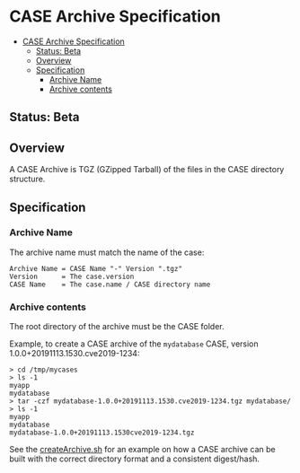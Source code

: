 # CASE Archive Specification
- [CASE Archive Specification](#case-archive-specification)
  - [Status: Beta](#status-beta)
  - [Overview](#overview)
  - [Specification](#specification)
    - [Archive Name](#archive-name)
    - [Archive contents](#archive-contents)

## Status:  Beta

## Overview
A CASE Archive is TGZ (GZipped Tarball) of the files in the CASE directory structure. 

## Specification

### Archive Name
The archive name must match the name of the case:
```
Archive Name = CASE Name "-" Version ".tgz"
Version      = The case.version
CASE Name    = The case.name / CASE directory name
```

### Archive contents
The root directory of the archive must be the CASE folder.  

Example, to create a CASE archive of the `mydatabase` CASE, version 1.0.0+20191113.1530.cve2019-1234:
```
> cd /tmp/mycases
> ls -1
myapp
mydatabase
> tar -czf mydatabase-1.0.0+20191113.1530.cve2019-1234.tgz mydatabase/
> ls -1
myapp
mydatabase
mydatabase-1.0.0+20191113.1530cve2019-1234.tgz
```

See the [createArchive.sh](utilities/createArchive.sh) for an example on how a CASE archive can be built with the correct directory format and a consistent digest/hash.
